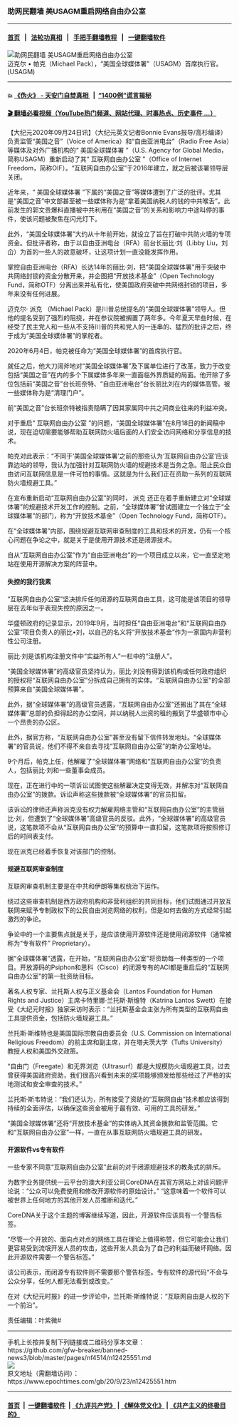 ### 助网民翻墙 美USAGM重启网络自由办公室
------------------------

#### [首页](https://github.com/gfw-breaker/banned-news3/blob/master/README.md) &nbsp;&nbsp;|&nbsp;&nbsp; [法轮功真相](https://github.com/begood0513/basic/blob/master/README.md)  &nbsp;&nbsp;|&nbsp;&nbsp; [手把手翻墙教程](https://github.com/gfw-breaker/guides/wiki)  &nbsp;&nbsp;|&nbsp;&nbsp; [一键翻墙软件](https://github.com/gfw-breaker/nogfw/blob/master/README.md)  



<div><img alt="助网民翻墙 美USAGM重启网络自由办公室" class="attachment-djy_600_400 size-djy_600_400 wp-post-image" src="https://i.epochtimes.com/assets/uploads/2020/09/CEOPack_Headshot_HiRes_50-1200x736-600x400.jpg"/>
<div class="caption">
 迈克尔 • 帕克（Michael Pack），“美国全球媒体署”（USAGM）首席执行官。(USAGM)
</div></div><hr/>

#### 💥 [《伪火》 - 天安门自焚真相 ](http://158.247.195.190:10000/videos/blog/weihuo.html)&nbsp; |&nbsp; [“1400例”谎言揭秘  ](http://158.247.195.190:10000/videos/blog/jiexi1400.html)

#### [ 🎬  翻墙必看视频（YouTube热门频道、网站代理、时事热点、历史事件 ...）](https://github.com/gfw-breaker/links/blob/master/banned.md)

<div><p>
 【大纪元2020年09月24日讯】（大纪元英文记者Bonnie Evans报导/高杉编译）负责监管“美国之音”（Voice of America）和“自由亚洲电台”（Radio Free Asia）等媒体及对外广播机构的“
 <ok href="https://www.epochtimes.com/gb/tag/%E7%BE%8E%E5%9B%BD%E5%85%A8%E7%90%83%E5%AA%92%E4%BD%93%E7%BD%B2.html">
  美国全球媒体署
 </ok>
 ”（U.S. Agency for Global Media，简称USAGM）重新启动了其“
 <ok href="https://www.epochtimes.com/gb/tag/%E4%BA%92%E8%81%94%E7%BD%91%E8%87%AA%E7%94%B1%E5%8A%9E%E5%85%AC%E5%AE%A4.html">
  互联网自由办公室
 </ok>
 ”（Office of Internet Freedom，简称OIF）。“互联网自由办公室”于2016年建立，就之后被该署领导层关闭。
</p>
<p>
 近年来，“
 <ok href="https://www.epochtimes.com/gb/tag/%E7%BE%8E%E5%9B%BD%E5%85%A8%E7%90%83%E5%AA%92%E4%BD%93%E7%BD%B2.html">
  美国全球媒体署
 </ok>
 ”下属的“美国之音”等媒体遭到了广泛的批评。尤其是“美国之音”中文部甚至被一些媒体称为是“拿着美国纳税人的钱的中共喉舌”。此前发生的郭文贵爆料直播被中共利用在“美国之音”的关系和影响力中途叫停的事件，使该问题被聚焦在闪光灯下。
</p>
<p>
 此外，“美国全球媒体署”大约从十年前开始，就设立了旨在打破中共防火墙的专项资金。但批评者称，由于以自由亚洲电台（RFA）前台长丽比‧刘（Libby Liu，刘仚）为首的一些人的故意破坏，让这项计划一直没能发挥作用。
</p>
<p>
 掌控自由亚洲电台（RFA）长达14年的丽比‧刘，把“美国全球媒体署”用于突破中共网络封锁的资金分散开来，并企图把“开放技术基金”（Open Technology Fund，简称OTF）分离出来并私有化，使美国政府突破中共网络封锁的项目，多年来没有任何进展。
</p>
<p>
 迈克尔‧
 <ok href="https://www.epochtimes.com/gb/tag/%E6%B4%BE%E5%85%8B.html">
  派克
 </ok>
 （Michael Pack）是川普总统提名的“美国全球媒体署”领导人。但他的提名受到了强烈的阻挠，并在参议院被搁置了两年多。今年夏天早些时候，在经受了民主党人和一些从不支持川普的共和党人的一连串的、猛烈的批评之后，终于成为“美国全球媒体署”的掌舵者。
</p>
<p>
 2020年6月4日，帕克被任命为“美国全球媒体署”的首席执行官。
</p>
<p>
 就任之后，他大刀阔斧地对“美国全球媒体署”及下属单位进行了改革，致力于改变包括“美国之音”在内的多个下属媒体多年来一直面临外界质疑的局面。他开除了多位包括前“美国之音”台长班奈特、“自由亚洲电台”台长丽比刘在内的媒体高管。被一些媒体称为是“清理门户”。
</p>
<p>
 前“美国之音”台长班奈特被指责隐瞒了因其家属同中共之间商业往来的利益冲突。
</p>
<p>
 对于重启“
 <ok href="https://www.epochtimes.com/gb/tag/%E4%BA%92%E8%81%94%E7%BD%91%E8%87%AA%E7%94%B1%E5%8A%9E%E5%85%AC%E5%AE%A4.html">
  互联网自由办公室
 </ok>
 ”的问题，“美国全球媒体署”在8月18日的新闻稿中说，现在迫切需要能够帮助互联网防火墙后面的人们安全访问网络和分享信息的技术。
</p>
<p>
 帕克对此表示：“不同于‘美国全球媒体署’之前的那些认为‘互联网自由办公室’应该靠边站的领导，我认为加强针对互联网防火墙的规避技术是当务之急。阻止民众自由访问互联网信息是一件可怕的事情。这就是为什么我们正在资助一系列的互联网防火墙规避工具。”
</p>
<p>
 在宣布重新启动“互联网自由办公室”的同时，
 <ok href="https://www.epochtimes.com/gb/tag/%E6%B4%BE%E5%85%8B.html">
  派克
 </ok>
 还正在着手重新建立对“全球媒体署”的规避技术开发工作的控制。之前，“全球媒体署”曾试图建立一个独立于“全球媒体署”的部门，称为“开放技术基金”（Open Technology Fund，简称OTF）。
</p>
<p>
 在“全球媒体署”内部，围绕规避互联网审查制度的工具和技术的开发，仍有一个核心问题在争论之中，就是关于是使用开源技术还是闭源技术。
</p>
<p>
 自从“互联网自由办公室”作为“自由亚洲电台”的一个项目成立以来，它一直坚定地站在使用开源解决方案的阵营中。
</p>
<h4>
 失控的我行我素
</h4>
<p>
 “互联网自由办公室”坚决排斥任何闭源的互联网自由工具，这可能是该项目的领导层在去年似乎表现失控的原因之一。
</p>
<p>
 华盛顿政府的记录显示，2019年9月，当时担任“自由亚洲电台”和“互联网自由办公室”项目负责人的丽比•刘，以自己的名义将“开放技术基金”作为一家国内非营利性公司注册。
</p>
<p>
 丽比‧刘是该机构注册文件中“实益所有人”一栏中的“注册人”。
</p>
<p>
 “美国全球媒体署”的高级官员坚持认为，丽比‧刘没有得到该机构或任何政府组织的授权将“互联网自由办公室”分拆成自己拥有的实体。“互联网自由办公室”的全部预算来自“美国全球媒体署”。
</p>
<p>
 此外，据“全球媒体署”的高级官员透露，“互联网自由办公室”还搬出了其在“全球媒体署”总部的负担得起的办公空间，并以纳税人出资的租约搬到了华盛顿市中心一个昂贵的办公区。
</p>
<p>
 此外，据官方称，“互联网自由办公室”甚至没有留下信件转发地址。“全球媒体署”的官员说，他们不得不亲自去寻找“互联网自由办公室”的新办公室地址。
</p>
<p>
 9个月后，帕克上任，他解雇了“全球媒体署”网络和“互联网自由办公室”的负责人，包括丽比‧刘和一些董事会成员。
</p>
<p>
 现在，正在进行中的一项诉讼试图使这些解雇决定变得无效，并解冻对“互联网自由办公室”的拨款。诉讼声称这些拨款被“全球媒体署”的官员扣留。
</p>
<p>
 该诉讼的律师还声称派克没有权力解雇网络主管和“互联网自由办公室”的主管丽比‧刘，但遭到了“全球媒体署”高级官员的反驳。此外，“全球媒体署”的高级官员说，这笔款项不会从“互联网自由办公室”的预算中一直扣留，这笔款项将按照修订后的时间表支付。
</p>
<p>
 现在派克已经着手恢复对该部门的控制。
</p>
<h4>
 规避互联网审查制度
</h4>
<p>
 互联网审查机制主要是在中共和伊朗等集权统治下运作。
</p>
<p>
 绕过这些审查机制是西方政府机构和非营利组织的共同目标，他们试图通过开放互联网来赋予专制政权下的公民自由浏览网络的权利，但是如何去做的方式经常引起激烈的争论。
</p>
<p>
 争论中的一个主要焦点就是关于，是应该使用开源软件还是使用闭源软件（通常被称为“专有软件” Proprietary）。
</p>
<p>
 据“全球媒体署”透露，在开始，“互联网自由办公室”将资助每一种类型的一个项目。开放源码的Psiphon和思科（Cisco）的闭源专有的ACI都是重启后的“互联网自由办公室”的第一批资助目标。
</p>
<p>
 著名人权专家、兰托斯人权与正义基金会（Lantos Foundation for Human Rights and Justice）主席卡特里娜‧兰托斯‧斯维特（Katrina Lantos Swett）在接受《大纪元时报》独家采访时表示：“兰托斯基金会主张为所有类型的互联网自由工具提供资金，包括防火墙规避工具。”
</p>
<p>
 兰托斯‧斯维特也是美国国际宗教自由委员会（U.S. Commission on International Religious Freedom）的前主席和副主席，并在塔夫茨大学（Tufts University）教授人权和美国外交政策。
</p>
<p>
 “自由门（Freegate）和无界浏览（Ultrasurf）都是大规模防火墙规避工具，过去曾获得美国政府资助，我们很高兴看到未来的奖项能够颁发给那些经过了严格的实地测试和安全审查的技术。”
</p>
<p>
 兰托斯‧斯韦特说：“我们还认为，所有接受了资助的“互联网自由”技术都应该得到持续的全面评估，以确保这些资金被用于最有效、可用的工具的研发。”
</p>
<p>
 “美国全球媒体署”还将“开放技术基金”的实体纳入其资金拨款和监管范围。它和“互联网自由办公室”一样，一直在从事互联网防火墙规避工具的研发。
</p>
<h4>
 开源软件vs专有软件
</h4>
<p>
 一些专家不同意“互联网自由办公室”此前的对于闭源规避技术的教条式的排斥。
</p>
<p>
 为数字业务提供统一云平台的澳大利亚公司CoreDNA在其官方网站上对该问题评论说：“公众可以免费使用和修改开源软件的原始设计。” “这意味着一个软件可以被世界上任何地方的其他开发人员推断和迭代。”
</p>
<p>
 CoreDNA关于这个主题的博客继续写道，因此，开源软件应该具有一个警告标签。
</p>
<p>
 “尽管一个开放的、面向点对点的网络工具在理论上值得称赞，但它可能会让我们更容易受到流氓开发人员的攻击，这些开发人员会为了自己的利益而破坏网络。因此开源软件需要一个警告标签。”
</p>
<p>
 该公司表示，而闭源专有软件则不需要那个警告标签。专有软件的源代码“不会与公众分享，任何人都无法看到或改变。”
</p>
<p>
 在对《大纪元时报》的进一步评论中，兰托斯‧斯维特说：“互联网自由是人权的下一个前沿”。
</p>
<p>
 责任编辑：叶紫微#
</p>
</div>
<hr/>
手机上长按并复制下列链接或二维码分享本文章：<br/>
https://github.com/gfw-breaker/banned-news3/blob/master/pages/nf4514/n12425551.md <br/>
<a href='https://github.com/gfw-breaker/banned-news3/blob/master/pages/nf4514/n12425551.md'><img src='https://github.com/gfw-breaker/banned-news3/blob/master/pages/nf4514/n12425551.md.png'/></a> <br/>
原文地址（需翻墙访问）：https://www.epochtimes.com/gb/20/9/23/n12425551.htm


------------------------
#### [首页](https://github.com/gfw-breaker/banned-news3/blob/master/README.md) &nbsp;|&nbsp; [一键翻墙软件](https://github.com/gfw-breaker/nogfw/blob/master/README.md) &nbsp;| [《九评共产党》](https://github.com/gfw-breaker/9ping.md/blob/master/README.md#九评之一评共产党是什么) | [《解体党文化》](https://github.com/gfw-breaker/jtdwh.md/blob/master/README.md) | [《共产主义的终极目的》](https://github.com/gfw-breaker/gczydzjmd.md/blob/master/README.md)


<img src='http://gfw-breaker.win/banned-news3/pages/nf4514/n12425551.md' width='0px' height='0px'/>